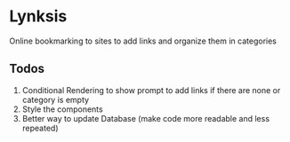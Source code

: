 # Lynksis

Online bookmarking to sites to add links and organize them in categories

## Todos

1. Conditional Rendering to show prompt to add links if there are none or category is empty
1. Style the components
1. Better way to update Database (make code more readable and less repeated)
